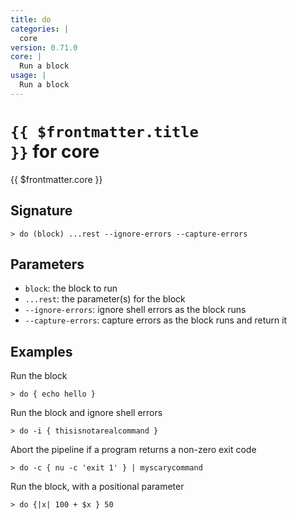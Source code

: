 ```yaml
---
title: do
categories: |
  core
version: 0.71.0
core: |
  Run a block
usage: |
  Run a block
---
```


# <code>{{ $frontmatter.title }}</code> for core

<div class='command-title'>{{ $frontmatter.core }}</div>

## Signature

```> do (block) ...rest --ignore-errors --capture-errors```

## Parameters

 -  `block`: the block to run
 -  `...rest`: the parameter(s) for the block
 -  `--ignore-errors`: ignore shell errors as the block runs
 -  `--capture-errors`: capture errors as the block runs and return it

## Examples

Run the block
```shell
> do { echo hello }
```

Run the block and ignore shell errors
```shell
> do -i { thisisnotarealcommand }
```

Abort the pipeline if a program returns a non-zero exit code
```shell
> do -c { nu -c 'exit 1' } | myscarycommand
```

Run the block, with a positional parameter
```shell
> do {|x| 100 + $x } 50
```

